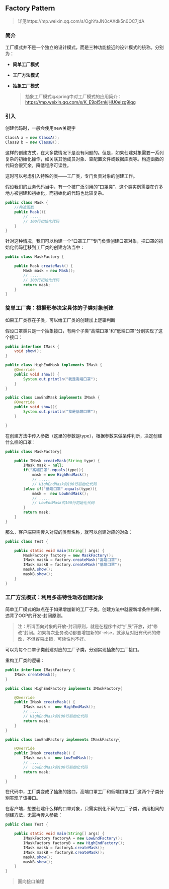 ## Factory Pattern

> 详见https://mp.weixin.qq.com/s/OghYaJN0cAXdk5n0OC7jdA

### 简介

工厂模式并不是一个独立的设计模式，而是三种功能接近的设计模式的统称。分别为：

- **简单工厂模式**

- **工厂方法模式**

- **抽象工厂模式**

  

  > 抽象工厂模式与spring中对工厂模式的应用简介：https://mp.weixin.qq.com/s/K_E9pI5rnkjHU0eizg9lqg

### 引入

创建代码时，一般会使用new关键字

```java
ClassA a = new ClassA();
ClassB b = new ClassB();
```

这样的创建方式，在大多数情况下是没有问题的。但是，如果创建对象需要一系列复杂的初始化操作，如关联其他成员对象、查配置文件或数据库表等。构造函数的代码会很冗余，降低程序可读性。

这时可以考虑引入特殊的类——工厂类，专门负责对象的创建工作。

假设我们的业务代码当中，有一个被广泛引用的“口罩类”，这个类实例需要在许多地方被创建和初始化，而初始化的代码也比较复杂。

```java
public class Mask {
    //构造函数
    public Mask(){
        // .....
        // 100行初始化代码
    }
}
```

针对这种情况，我们可以构建一个“口罩工厂”专门负责创建口罩对象，把口罩的初始化代码迁移到工厂类的创建方法当中：

```java
public class MaskFactory {

    public Mask createMask() {
        Mask mask = new Mask();
        // .....
        // 100行初始化代码
        return mask;
    }
}
```

### 简单工厂类：根据形参决定具体的子类对象创建

如果工厂类存在子类，可以给工厂类的创建加上逻辑判断

假设口罩类只是一个抽象接口，有两个子类“高端口罩”和“低端口罩”分别实现了这个接口：

```java
public interface IMask {
    void show();
}

public class HighEndMask implements IMask {
    @Override
    public void show() {
        System.out.println("我是高端口罩");
    }
}

public class LowEndMask implements IMask {
    @Override
    public void show(){
        System.out.println("我是低端口罩");
    }

}
```

在创建方法中传入参数（这里的参数是type），根据参数来做条件判断，决定创建什么样的口罩：

```java
public class MaskFactory{

    public IMask createMask(String type) {
        IMask mask = null;
        if("高端口罩".equals(type)){
            mask = new HighEndMask();
            // .....
            // HighEndMask的100行初始化代码
        }else if("低端口罩".equals(type)){
            mask =  new LowEndMask();
            // .....
            // LowEndMask的100行初始化代码
        }
        return mask;
    }
}
```

那么，客户端只需传入对应的类型名称，就可以创建对应的对象：

```java
public class Test {

    public static void main(String[] args) {
        MaskFactory factory = new MaskFactory();
        IMask maskA = factory.createMask("高端口罩");
        IMask maskB = factory.createMask("低端口罩");
        maskA.show();
        maskB.show();
    }
}
```

### 工厂方法模式：利用多态特性动态创建对象

简单工厂模式的缺点在于如果增加新的工厂子类，创建方法中就要新增条件判断，违背了OOP的开发-封闭原则。

> 注：所谓面向对象的开放-封闭原则，就是在程序中对“扩展”开放，对“修改”封闭。如果每次业务改动都要增加新的if-else，就涉及对旧有代码的修改，不但容易出错，可读性也不好。

可以为每个口罩子类创建对应的工厂子类，分别实现抽象的工厂接口。

重构工厂类的逻辑：

```java
public interface IMaskFactory {
    IMask createMask();
}

public class HighEndFactory implements IMaskFactory{

    @Override
    public IMask createMask() {
        IMask mask =  new HighEndMask();
        // .....
        // HighEndMask的100行初始化代码
        return mask;
    }
}

public class LowEndFactory implements IMaskFactory{

    @Override
    public IMask createMask() {
        IMask mask =  new LowEndMask();
        // .....
        //  LowEndMask的100行初始化代码
        return mask;
    }
}
```

在代码中，工厂类变成了抽象的接口，高端口罩工厂和低端口罩工厂这两个子类分别实现了该接口。

在客户端，想要创建什么样的口罩对象，只需实例化不同的工厂子类，调用相同的创建方法，无需再传入参数：

```java
public class Test {

    public static void main(String[] args) {
        IMaskFactory factoryA = new LowEndFactory();
        IMaskFactory factoryB = new HighEndFactory();
        IMask maskA = factoryA.createMask();
        IMask maskB = factoryB.createMask();
        maskA.show();
        maskB.show();
    }
}
```

> 面向接口编程